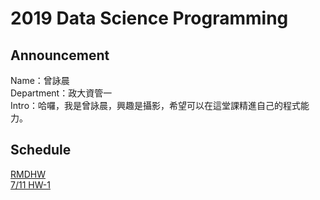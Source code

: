 # 2019 Data Science Programming
## Announcement 
Name：曾詠晨<br />
Department：政大資管一<br />
Intro：哈囉，我是曾詠晨，興趣是攝影，希望可以在這堂課精進自己的程式能力。<br />

## Schedule
[RMDHW](https://merisco.github.io/2019-CS-X/Week%201/0308.Html) <br />
[7/11 HW-1](https://merisco.github.io/2019-CS-X/Week1-2/CCCCC-1.html)
